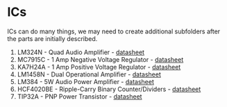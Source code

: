 ICs
===

ICs can do many things, we may need to create additional subfolders after the parts are initially described.


1. LM324N - Quad Audio Amplifier - [datasheet](https://www.fairchildsemi.com/ds/LM/LM324.pdf)
2. MC7915C - 1 Amp Negative Voltage Regulator  - [datasheet](http://html.alldatasheet.com/html-pdf/12365/ONSEMI/MC7915CD2T/184/1/MC7915CD2T.html)
3. KA7H24A - 1 Amp Positive Voltage Regulator - [datasheet](http://pdf1.alldatasheet.com/datasheet-pdf/view/99461/FAIRCHILD/KA7824A.html)
4. LM1458N - Dual Operational Amplifier - [datasheet](http://www.ti.com/lit/ds/symlink/lm1558.pdf)
5. LM384 - 5W Audio Power Amplifier - [datasheet](http://www.ti.com/lit/ds/symlink/lm384.pdf)
6. HCF4020BE - Ripple-Carry Binary Counter/Dividers - [datasheet](http://pdf1.alldatasheet.com/datasheet-pdf/view/22332/STMICROELECTRONICS/HCF4020BEY.html)
7. TIP32A - PNP Power Transistor - [datasheet](http://www.st.com/web/en/resource/technical/document/datasheet/CD00145627.pdf)


                                                                                                             
                                                                                                
